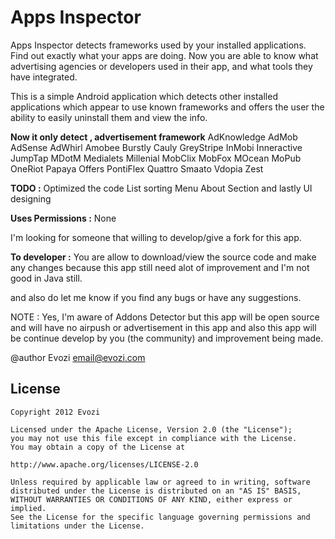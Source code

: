 Apps Inspector
===================
Apps Inspector detects frameworks used by your installed applications. Find out exactly what your apps are doing. Now you are able to know what advertising agencies or developers used in their app, and what tools they have integrated.

This is a simple Android application which detects other installed applications which appear to use known frameworks and offers the user the ability to easily uninstall them and view the info.


**Now it only detect , advertisement framework**
AdKnowledge
AdMob
AdSense
AdWhirl
Amobee
Burstly
Cauly
GreyStripe
InMobi
Inneractive
JumpTap
MDotM
Medialets
Millenial
MobClix
MobFox
MOcean
MoPub
OneRiot
Papaya Offers
PontiFlex
Quattro
Smaato
Vdopia
Zest

**TODO :**
Optimized the code
List sorting
Menu
About Section
and lastly UI designing 

**Uses Permissions :**
None


I'm looking for someone that willing to develop/give a fork for this app.

**To developer :** 
You are allow to download/view the source code and make any changes because this app still need alot of improvement and I'm not good in Java still. 

and also do let me know if you find any bugs or have any suggestions.

NOTE : Yes, I'm aware of Addons Detector but this app will be open source and will have no airpush or advertisement in this app and also this app will be continue develop by you (the community) and improvement being made.

@author Evozi <email@evozi.com>

License
-------

    Copyright 2012 Evozi
    
    Licensed under the Apache License, Version 2.0 (the "License");
    you may not use this file except in compliance with the License.
    You may obtain a copy of the License at
    
    http://www.apache.org/licenses/LICENSE-2.0
    
    Unless required by applicable law or agreed to in writing, software
    distributed under the License is distributed on an "AS IS" BASIS,
    WITHOUT WARRANTIES OR CONDITIONS OF ANY KIND, either express or implied.
    See the License for the specific language governing permissions and
    limitations under the License.
